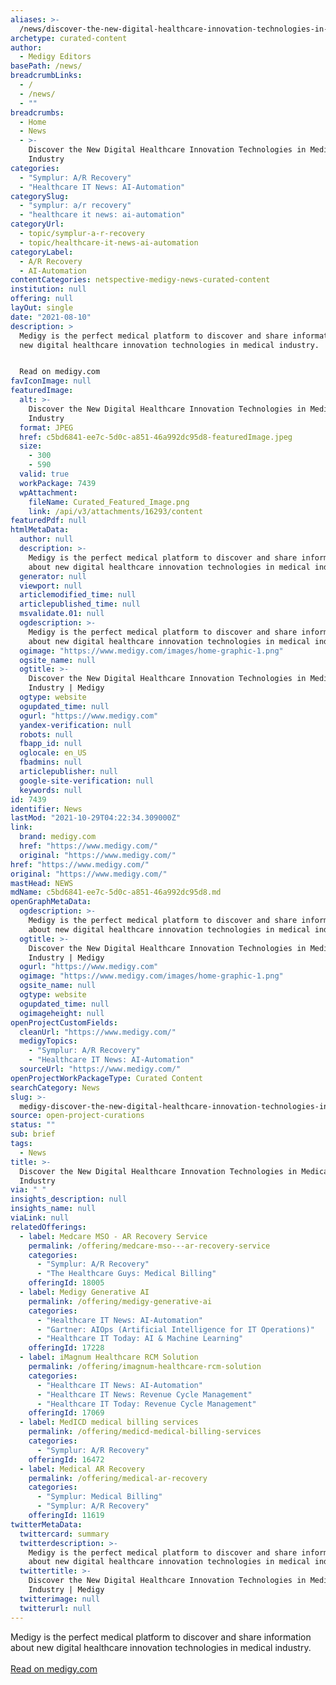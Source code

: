 ```yaml
---
aliases: >-
  /news/discover-the-new-digital-healthcare-innovation-technologies-in-medical-industry
archetype: curated-content
author:
  - Medigy Editors
basePath: /news/
breadcrumbLinks:
  - /
  - /news/
  - ""
breadcrumbs:
  - Home
  - News
  - >-
    Discover the New Digital Healthcare Innovation Technologies in Medical
    Industry
categories:
  - "Symplur: A/R Recovery"
  - "Healthcare IT News: AI-Automation"
categorySlug:
  - "symplur: a/r recovery"
  - "healthcare it news: ai-automation"
categoryUrl:
  - topic/symplur-a-r-recovery
  - topic/healthcare-it-news-ai-automation
categoryLabel:
  - A/R Recovery
  - AI-Automation
contentCategories: netspective-medigy-news-curated-content
institution: null
offering: null
layOut: single
date: "2021-08-10"
description: >
  Medigy is the perfect medical platform to discover and share information about
  new digital healthcare innovation technologies in medical industry.


  Read on medigy.com
favIconImage: null
featuredImage:
  alt: >-
    Discover the New Digital Healthcare Innovation Technologies in Medical
    Industry
  format: JPEG
  href: c5bd6841-ee7c-5d0c-a851-46a992dc95d8-featuredImage.jpeg
  size:
    - 300
    - 590
  valid: true
  workPackage: 7439
  wpAttachment:
    fileName: Curated_Featured_Image.png
    link: /api/v3/attachments/16293/content
featuredPdf: null
htmlMetaData:
  author: null
  description: >-
    Medigy is the perfect medical platform to discover and share information
    about new digital healthcare innovation technologies in medical industry.
  generator: null
  viewport: null
  articlemodified_time: null
  articlepublished_time: null
  msvalidate.01: null
  ogdescription: >-
    Medigy is the perfect medical platform to discover and share information
    about new digital healthcare innovation technologies in medical industry.
  ogimage: "https://www.medigy.com/images/home-graphic-1.png"
  ogsite_name: null
  ogtitle: >-
    Discover the New Digital Healthcare Innovation Technologies in Medical
    Industry | Medigy
  ogtype: website
  ogupdated_time: null
  ogurl: "https://www.medigy.com"
  yandex-verification: null
  robots: null
  fbapp_id: null
  oglocale: en_US
  fbadmins: null
  articlepublisher: null
  google-site-verification: null
  keywords: null
id: 7439
identifier: News
lastMod: "2021-10-29T04:22:34.309000Z"
link:
  brand: medigy.com
  href: "https://www.medigy.com/"
  original: "https://www.medigy.com/"
href: "https://www.medigy.com/"
original: "https://www.medigy.com/"
mastHead: NEWS
mdName: c5bd6841-ee7c-5d0c-a851-46a992dc95d8.md
openGraphMetaData:
  ogdescription: >-
    Medigy is the perfect medical platform to discover and share information
    about new digital healthcare innovation technologies in medical industry.
  ogtitle: >-
    Discover the New Digital Healthcare Innovation Technologies in Medical
    Industry | Medigy
  ogurl: "https://www.medigy.com"
  ogimage: "https://www.medigy.com/images/home-graphic-1.png"
  ogsite_name: null
  ogtype: website
  ogupdated_time: null
  ogimageheight: null
openProjectCustomFields:
  cleanUrl: "https://www.medigy.com/"
  medigyTopics:
    - "Symplur: A/R Recovery"
    - "Healthcare IT News: AI-Automation"
  sourceUrl: "https://www.medigy.com/"
openProjectWorkPackageType: Curated Content
searchCategory: News
slug: >-
  medigy-discover-the-new-digital-healthcare-innovation-technologies-in-medical-industry-test
source: open-project-curations
status: ""
sub: brief
tags:
  - News
title: >-
  Discover the New Digital Healthcare Innovation Technologies in Medical
  Industry
via: " "
insights_description: null
insights_name: null
viaLink: null
relatedOfferings:
  - label: Medcare MSO - AR Recovery Service
    permalink: /offering/medcare-mso---ar-recovery-service
    categories:
      - "Symplur: A/R Recovery"
      - "The Healthcare Guys: Medical Billing"
    offeringId: 18005
  - label: Medigy Generative AI
    permalink: /offering/medigy-generative-ai
    categories:
      - "Healthcare IT News: AI-Automation"
      - "Gartner: AIOps (Artificial Intelligence for IT Operations)"
      - "Healthcare IT Today: AI & Machine Learning"
    offeringId: 17228
  - label: iMagnum Healthcare RCM Solution
    permalink: /offering/imagnum-healthcare-rcm-solution
    categories:
      - "Healthcare IT News: AI-Automation"
      - "Healthcare IT News: Revenue Cycle Management"
      - "Healthcare IT Today: Revenue Cycle Management"
    offeringId: 17069
  - label: MedICD medical billing services
    permalink: /offering/medicd-medical-billing-services
    categories:
      - "Symplur: A/R Recovery"
    offeringId: 16472
  - label: Medical AR Recovery
    permalink: /offering/medical-ar-recovery
    categories:
      - "Symplur: Medical Billing"
      - "Symplur: A/R Recovery"
    offeringId: 11619
twitterMetaData:
  twittercard: summary
  twitterdescription: >-
    Medigy is the perfect medical platform to discover and share information
    about new digital healthcare innovation technologies in medical industry.
  twittertitle: >-
    Discover the New Digital Healthcare Innovation Technologies in Medical
    Industry | Medigy
  twitterimage: null
  twitterurl: null
---
```


<p>Medigy is the perfect medical platform to discover and share information about new digital healthcare innovation technologies in medical industry.<br />
<br />
<a href="https://www.medigy.com/" target="_blank">Read on medigy.com</a></p>

